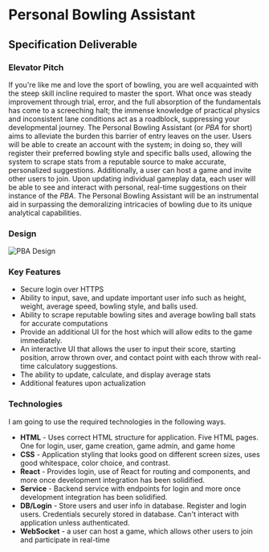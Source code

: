 # Personal Bowling Assistant
## Specification Deliverable
### Elevator Pitch
If you're like me and love the sport of bowling, you are well acquainted with the steep skill incline required to master the sport. What once was steady improvement through trial, error, and the full absorption of the fundamentals has come to a screeching halt; the immense knowledge of practical physics and inconsistent lane conditions act as a roadblock, suppressing your developmental journey. The Personal Bowling Assistant (or *PBA* for short) aims to alleviate the burden this barrier of entry leaves on the user. Users will be able to create an account with the system; in doing so, they will register their preferred bowling style and specific balls used, allowing the system to scrape stats from a reputable source to make accurate, personalized suggestions. Additionally, a user can host a game and invite other users to join. Upon updating individual gameplay data, each user will be able to see and interact with personal, real-time suggestions on their instance of the *PBA*. The Personal Bowling Assistant will be an instrumental aid in surpassing the demoralizing intricacies of bowling due to its unique analytical capabilities.
### Design
![*PBA* Design](https://github.com/user-attachments/assets/4f155638-69a1-42ad-bcc4-fab7e90cd5d2)
### Key Features
+ Secure login over HTTPS
+ Ability to input, save, and update important user info such as height, weight, average speed, bowling style, and balls used.
+ Ability to scrape reputable bowling sites and average bowling ball stats for accurate computations
+ Provide an additional UI for the host which will allow edits to the game immediately.
+ An interactive UI that allows the user to input their score, starting position, arrow thrown over, and contact point with each throw with real-time calculatory suggestions.
+ The ability to update, calculate, and display average stats
+ Additional features upon actualization
### Technologies
I am going to use the required technologies in the following ways.
+ **HTML** - Uses correct HTML structure for application. Five HTML pages. One for login, user, game creation, game admin, and game home
+ **CSS** - Application styling that looks good on different screen sizes, uses good whitespace, color choice, and contrast.
+ **React** - Provides login, use of React for routing and components, and more once development integration has been solidified.
+ **Service** - Backend service with endpoints for login and more once development integration has been solidified.
+ **DB/Login** - Store users and user info in database. Register and login users. Credentials securely stored in database. Can't interact with application unless authenticated.
+ **WebSocket** - a user can host a game, which allows other users to join and participate in real-time
